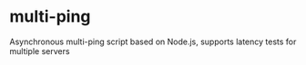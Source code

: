 # multi-ping
Asynchronous multi-ping script based on Node.js, supports latency tests for multiple servers
